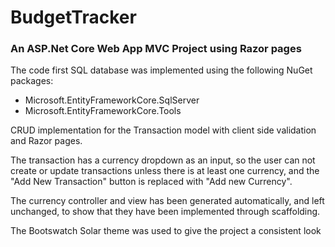 # BudgetTracker

### An ASP.Net Core Web App MVC Project using Razor pages

The code first SQL database was implemented using the following NuGet packages:
- Microsoft.EntityFrameworkCore.SqlServer
- Microsoft.EntityFrameworkCore.Tools

CRUD implementation for the Transaction model with client side validation and Razor pages.

The transaction has a currency dropdown as an input, so the user can not create or update transactions unless there is at least one currency, and the "Add New Transaction" button is replaced with "Add new Currency".

The currency controller and view has been generated automatically, and left unchanged, to show that they have been implemented through scaffolding.

The Bootswatch Solar theme was used to give the project a consistent look
